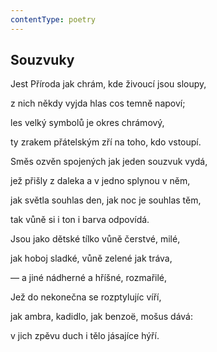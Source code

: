 ```yaml
---
contentType: poetry
---
```


## Souzvuky

Jest Příroda jak chrám, kde živoucí jsou sloupy,

z nich někdy vyjda hlas cos temně napoví;

les velký symbolů je okres chrámový,

ty zrakem přátelským zří na toho, kdo vstoupí.

Směs ozvěn spojených jak jeden souzvuk vydá,

jež přišly z daleka a v jedno splynou v něm,

jak světla souhlas den, jak noc je souhlas těm,

tak vůně si i ton i barva odpovídá.

Jsou jako dětské tílko vůně čerstvé, milé,

jak hoboj sladké, vůně zelené jak tráva,

— a jiné nádherné a hříšné, rozmařilé,

Jež do nekonečna se rozptylujíc víří,

jak ambra, kadidlo, jak benzoë, mošus dává:

v jich zpěvu duch i tělo jásajíce hýří.
